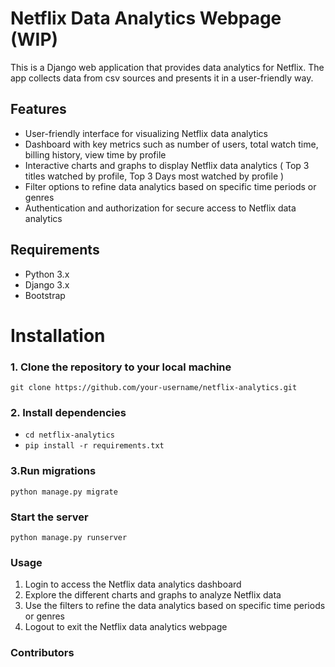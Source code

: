 # Netflix Data Analytics Webpage (WIP)

This is a Django web application that provides data analytics for Netflix. The app collects data from csv sources and presents it in a user-friendly way.

## Features

- User-friendly interface for visualizing Netflix data analytics
- Dashboard with key metrics such as number of users, total watch time, billing history, view time by profile
- Interactive charts and graphs to display Netflix data analytics ( Top 3 titles watched by profile, Top 3 Days most watched by profile )
- Filter options to refine data analytics based on specific time periods or genres
- Authentication and authorization for secure access to Netflix data analytics

## Requirements

- Python 3.x
- Django 3.x
- Bootstrap

# Installation

### 1. Clone the repository to your local machine

`git clone https://github.com/your-username/netflix-analytics.git`

### 2. Install dependencies

- `cd netflix-analytics`
- `pip install -r requirements.txt`

### 3.Run migrations

`python manage.py migrate`

### Start the server

`python manage.py runserver`

### Usage

1. Login to access the Netflix data analytics dashboard
2. Explore the different charts and graphs to analyze Netflix data
3. Use the filters to refine the data analytics based on specific time periods or genres
4. Logout to exit the Netflix data analytics webpage

### Contributors
